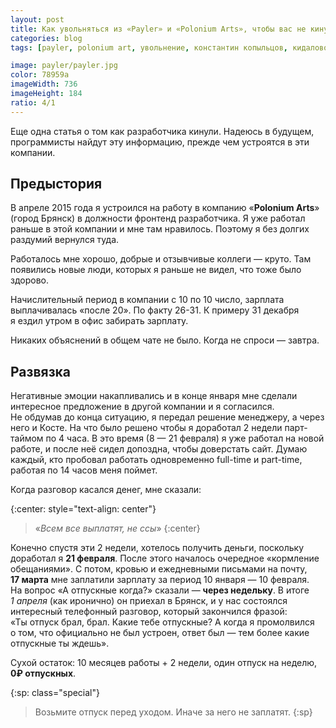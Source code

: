 ```yaml
---
layout: post
title: Как увольняться из «Payler» и «Polonium Arts», чтобы вас не кинули
categories: blog
tags: [payler, polonium art, увольнение, константин копыльцов, кидалово, обман, Брянск]

image: payler/payler.jpg
color: 78959a
imageWidth: 736
imageHeight: 184
ratio: 4/1
---
```


Еще одна статья о том как разработчика кинули. Надеюсь в будущем, программисты найдут эту информацию, прежде чем устроятся в эти компании.

## Предыстория

В апреле 2015 года я устроился на работу в компанию «**Polonium Arts**» (город Брянск) в должности фронтенд разработчика. Я уже работал раньше в этой компании и мне там нравилось. Поэтому я без долгих раздумий вернулся туда.

<!-- more -->

Работалось мне хорошо, добрые и отзывчивые коллеги — круто. Там появились новые люди, которых я раньше не видел, что тоже было здорово.

Начислительный период в компании с 10 по 10 число, зарплата выплачивалась «после 20». По факту 26-31. К примеру 31 декабря я ездил утром в офис забирать зарплату.

Никаких объяснений в общем чате не было. Когда не спроси — завтра.

## Развязка

Негативные эмоции накапливались и в конце января мне сделали интересное предложение в другой компании и я согласился. Не обдумав до конца ситуацию, я передал решение менеджеру, а через него и Косте. На что было решено чтобы я доработал 2 недели парт-таймом по 4 часа. В это время (8 — 21 февраля) я уже работал на новой работе, и после неё сидел допоздна, чтобы доверстать сайт. Думаю каждый, кто пробовал работать одновременно full-time и part-time, работая по 14 часов меня поймет.

Когда разговор касался денег, мне сказали:

{:center: style="text-align: center"}
> «_Всем все выплатят, не ссы_»
{:center}

Конечно спустя эти 2 недели, хотелось получить деньги, поскольку доработал я **21 февраля**. После этого началось очередное «кормление обещаниями». С потом, кровью и ежедневными письмами на почту, **17 марта** мне заплатили зарплату за период 10 января — 10 февраля. На вопрос «А отпускные когда?» сказали — **через недельку**. В итоге *1 апреля* (как иронично) он приехал в Брянск, и у нас состоялся интересный телефонный разговор, который закончился фразой: «Ты отпуск брал, брал. Какие тебе отпускные? А когда я промолвился о том, что официально не был устроен, ответ был — тем более какие отпускные ты ждешь».

Сухой остаток: 10 месяцев работы + 2 недели, один отпуск на неделю, **0₽ отпускных**.

{:sp: class="special"}
>   Возьмите отпуск перед уходом.
>   Иначе за него не заплатят.
{:sp}

[1]: https://www.facebook.com/kopyltsov/posts/10206292728100800
